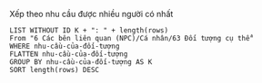 Xếp theo nhu cầu được nhiều người có nhất
```dataview
LIST WITHOUT ID K + ": " + length(rows)
From "6 Các bên liên quan (NPC)/Cá nhân/63 Đối tượng cụ thể" 
WHERE nhu-cầu-của-đối-tượng
FLATTEN nhu-cầu-của-đối-tượng
GROUP BY nhu-cầu-của-đối-tượng AS K
SORT length(rows) DESC
```
